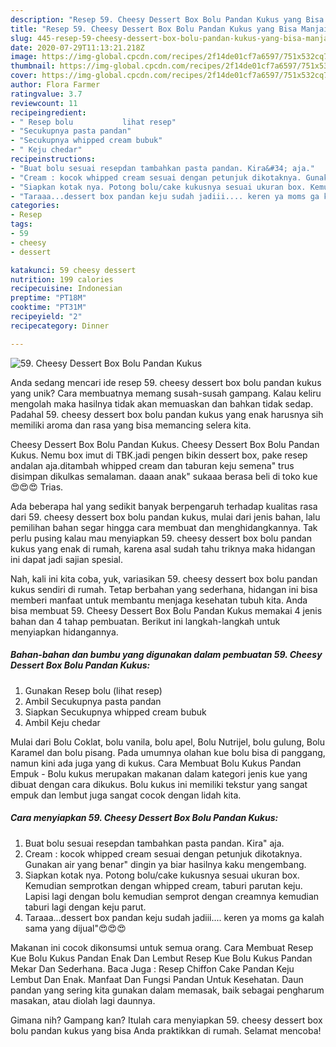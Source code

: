 ```yaml
---
description: "Resep 59. Cheesy Dessert Box Bolu Pandan Kukus yang Bisa Manjain Lidah"
title: "Resep 59. Cheesy Dessert Box Bolu Pandan Kukus yang Bisa Manjain Lidah"
slug: 445-resep-59-cheesy-dessert-box-bolu-pandan-kukus-yang-bisa-manjain-lidah
date: 2020-07-29T11:13:21.218Z
image: https://img-global.cpcdn.com/recipes/2f14de01cf7a6597/751x532cq70/59-cheesy-dessert-box-bolu-pandan-kukus-foto-resep-utama.jpg
thumbnail: https://img-global.cpcdn.com/recipes/2f14de01cf7a6597/751x532cq70/59-cheesy-dessert-box-bolu-pandan-kukus-foto-resep-utama.jpg
cover: https://img-global.cpcdn.com/recipes/2f14de01cf7a6597/751x532cq70/59-cheesy-dessert-box-bolu-pandan-kukus-foto-resep-utama.jpg
author: Flora Farmer
ratingvalue: 3.7
reviewcount: 11
recipeingredient:
- " Resep bolu           lihat resep"
- "Secukupnya pasta pandan"
- "Secukupnya whipped cream bubuk"
- " Keju chedar"
recipeinstructions:
- "Buat bolu sesuai resepdan tambahkan pasta pandan. Kira&#34; aja."
- "Cream : kocok whipped cream sesuai dengan petunjuk dikotaknya. Gunakan air yang benar&#34; dingin ya biar hasilnya kaku mengembang."
- "Siapkan kotak nya. Potong bolu/cake kukusnya sesuai ukuran box. Kemudian semprotkan dengan whipped cream, taburi parutan keju. Lapisi lagi dengan bolu kemudian semprot dengan creamnya kemudian taburi lagi dengan keju parut."
- "Taraaa...dessert box pandan keju sudah jadiii.... keren ya moms ga kalah sama yang dijual&#34;😍😍😍"
categories:
- Resep
tags:
- 59
- cheesy
- dessert

katakunci: 59 cheesy dessert 
nutrition: 199 calories
recipecuisine: Indonesian
preptime: "PT18M"
cooktime: "PT31M"
recipeyield: "2"
recipecategory: Dinner

---
```



![59. Cheesy Dessert Box Bolu Pandan Kukus](https://img-global.cpcdn.com/recipes/2f14de01cf7a6597/751x532cq70/59-cheesy-dessert-box-bolu-pandan-kukus-foto-resep-utama.jpg)

Anda sedang mencari ide resep 59. cheesy dessert box bolu pandan kukus yang unik? Cara membuatnya memang susah-susah gampang. Kalau keliru mengolah maka hasilnya tidak akan memuaskan dan bahkan tidak sedap. Padahal 59. cheesy dessert box bolu pandan kukus yang enak harusnya sih memiliki aroma dan rasa yang bisa memancing selera kita.

Cheesy Dessert Box Bolu Pandan Kukus. Cheesy Dessert Box Bolu Pandan Kukus. Nemu box imut di TBK.jadi pengen bikin dessert box, pake resep andalan aja.ditambah whipped cream dan taburan keju semena&#34; trus disimpan dikulkas semalaman. daaan anak&#34; sukaaa berasa beli di toko kue😍😍😍 Trias.

Ada beberapa hal yang sedikit banyak berpengaruh terhadap kualitas rasa dari 59. cheesy dessert box bolu pandan kukus, mulai dari jenis bahan, lalu pemilihan bahan segar hingga cara membuat dan menghidangkannya. Tak perlu pusing kalau mau menyiapkan 59. cheesy dessert box bolu pandan kukus yang enak di rumah, karena asal sudah tahu triknya maka hidangan ini dapat jadi sajian spesial.


Nah, kali ini kita coba, yuk, variasikan 59. cheesy dessert box bolu pandan kukus sendiri di rumah. Tetap berbahan yang sederhana, hidangan ini bisa memberi manfaat untuk membantu menjaga kesehatan tubuh kita. Anda bisa membuat 59. Cheesy Dessert Box Bolu Pandan Kukus memakai 4 jenis bahan dan 4 tahap pembuatan. Berikut ini langkah-langkah untuk menyiapkan hidangannya.

<!--inarticleads1-->

##### Bahan-bahan dan bumbu yang digunakan dalam pembuatan 59. Cheesy Dessert Box Bolu Pandan Kukus:

1. Gunakan  Resep bolu           (lihat resep)
1. Ambil Secukupnya pasta pandan
1. Siapkan Secukupnya whipped cream bubuk
1. Ambil  Keju chedar


Mulai dari Bolu Coklat, bolu vanila, bolu apel, Bolu Nutrijel, bolu gulung, Bolu Karamel dan bolu pisang. Pada umumnya olahan kue bolu bisa di panggang, namun kini ada juga yang di kukus. Cara Membuat Bolu Kukus Pandan Empuk - Bolu kukus merupakan makanan dalam kategori jenis kue yang dibuat dengan cara dikukus. Bolu kukus ini memiliki tekstur yang sangat empuk dan lembut juga sangat cocok dengan lidah kita. 

<!--inarticleads2-->

##### Cara menyiapkan 59. Cheesy Dessert Box Bolu Pandan Kukus:

1. Buat bolu sesuai resepdan tambahkan pasta pandan. Kira&#34; aja.
1. Cream : kocok whipped cream sesuai dengan petunjuk dikotaknya. Gunakan air yang benar&#34; dingin ya biar hasilnya kaku mengembang.
1. Siapkan kotak nya. Potong bolu/cake kukusnya sesuai ukuran box. Kemudian semprotkan dengan whipped cream, taburi parutan keju. Lapisi lagi dengan bolu kemudian semprot dengan creamnya kemudian taburi lagi dengan keju parut.
1. Taraaa...dessert box pandan keju sudah jadiii.... keren ya moms ga kalah sama yang dijual&#34;😍😍😍


Makanan ini cocok dikonsumsi untuk semua orang. Cara Membuat Resep Kue Bolu Kukus Pandan Enak Dan Lembut Resep Kue Bolu Kukus Pandan Mekar Dan Sederhana. Baca Juga : Resep Chiffon Cake Pandan Keju Lembut Dan Enak. Manfaat Dan Fungsi Pandan Untuk Kesehatan. Daun pandan yang sering kita gunakan dalam memasak, baik sebagai pengharum masakan, atau diolah lagi daunnya. 

Gimana nih? Gampang kan? Itulah cara menyiapkan 59. cheesy dessert box bolu pandan kukus yang bisa Anda praktikkan di rumah. Selamat mencoba!
